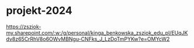 # projekt-2024

https://zsziok-my.sharepoint.com/:w:/g/personal/kinga_benkowska_zsziok_edu_pl/EUqJKdv8z65CrRhV8o6OWvMBNgu-CNFks_J_LzDoTmPYKw?e=OMYcW2
